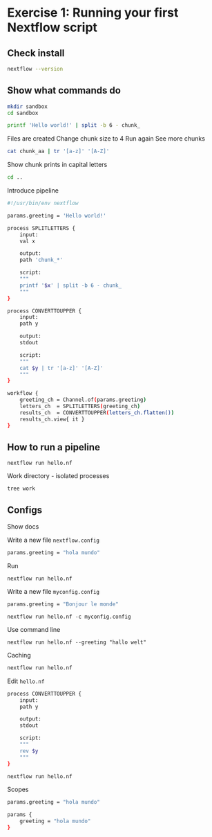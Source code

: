 # Exercise 1: Running your first Nextflow script

## Check install

``` bash
nextflow --version
```

## Show what commands do

``` bash
mkdir sandbox
cd sandbox
```

``` bash
printf 'Hello world!' | split -b 6 - chunk_
```

Files are created
Change chunk size to 4
Run again
See more chunks

``` bash
cat chunk_aa | tr '[a-z]' '[A-Z]'
```

Show chunk prints in capital letters

``` bash 
cd ..
```

Introduce pipeline

``` bash
#!/usr/bin/env nextflow

params.greeting = 'Hello world!' 

process SPLITLETTERS { 
    input: 
    val x 

    output: 
    path 'chunk_*' 

    script:
    """
    printf '$x' | split -b 6 - chunk_
    """
} 

process CONVERTTOUPPER { 
    input: 
    path y 

    output: 
    stdout 

    script:
    """
    cat $y | tr '[a-z]' '[A-Z]'
    """
} 

workflow { 
    greeting_ch = Channel.of(params.greeting)
    letters_ch  = SPLITLETTERS(greeting_ch) 
    results_ch  = CONVERTTOUPPER(letters_ch.flatten()) 
    results_ch.view{ it } 
} 
```

## How to run a pipeline

```
nextflow run hello.nf
```

Work directory - isolated processes

```
tree work
```

## Configs

Show docs

Write a new file `nextflow.config`

``` bash
params.greeting = "hola mundo"
```

Run

```
nextflow run hello.nf
```

Write a new file `myconfig.config`

``` bash
params.greeting = "Bonjour le monde"
```

```
nextflow run hello.nf -c myconfig.config
```

Use command line

```
nextflow run hello.nf --greeting "hallo welt"
```

Caching

``` bash
nextflow run hello.nf
```

Edit `hello.nf`

``` bash
process CONVERTTOUPPER { 
    input: 
    path y 

    output: 
    stdout 

    script:
    """
    rev $y
    """
} 
```

``` bash
nextflow run hello.nf
```

Scopes

``` bash
params.greeting = "hola mundo"
```

``` bash
params {
    greeting = "hola mundo"
}
```